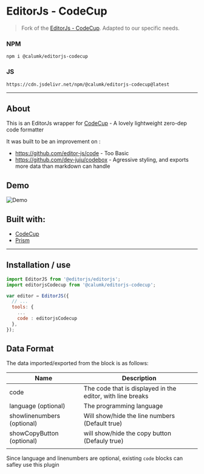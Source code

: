 # EditorJs - CodeCup
> Fork of the [EditorJs - CodeCup](https://github.com/webfy-ai/editorjs-codecup). Adapted to our specific needs.


### NPM
    npm i @calumk/editorjs-codecup

### JS
    https://cdn.jsdelivr.net/npm/@calumk/editorjs-codecup@latest

---

## About

This is an EditorJs wrapper for [CodeCup](https://github.com/calumk/codecup) - A lovely lightweight zero-dep code formatter

It was built to be an improvement on :

* https://github.com/editor-js/code - Too Basic
* https://github.com/dev-juju/codebox - Agressive styling, and exports more data than markdown can handle


## Demo

![Demo ](./example-media/example2.gif)


## Built with:

* [CodeCup](https://github.com/calumk/codecup)
* [Prism](https://www.npmjs.com/package/prismjs)


---

## Installation / use

```javascript
import EditorJS from '@editorjs/editorjs';
import editorjsCodecup from '@calumk/editorjs-codecup';

var editor = EditorJS({
  // ...
  tools: {
    ...
    code : editorjsCodecup
  },
});
```


## Data Format
The data imported/exported from the block is as follows:

| Name                       | Description                                                |
| -------------------------- | ---------------------------------------------------------- |
| code                       | The code that is displayed in the editor, with line breaks |
| language (optional)        | The programming language                                   |
| showlinenumbers (optional) | Will show/hide the line numbers (Default true)             |
| showCopyButton (optional)  | will show/hide the copy button (Defauly true)              |
|                            |                                                            |


Since language and linenumbers are optional, existing ```code``` blocks can safley use this plugin



<!-- ---

## Markdown Compatability

> TODO!

This plugin *will be* compatible with

    npm i editorjs-markdown-parser

It will import/export using the code fence markdown style, with the language printed imediatly after the first fence, as described in [GFM #117](https://github.github.com/gfm/#example-112)

Line-numbers cant be expressed in markdown, so will be ommited

Example :

    ```javascript
    \\ Hello World
    ``` -->
